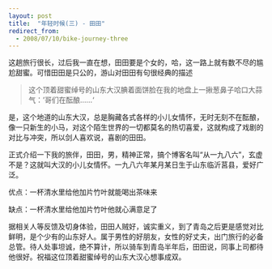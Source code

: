 ```yaml
---
layout: post
title:  "年轻时候(三) - 田田"
redirect_from:
  - 2008/07/10/bike-journey-three
---
```


这趟旅行很长，过后我一直在想，田田要是个女的，哈，这一路上就有数不尽的尴尬甜蜜。可惜田田是只公的，游山对田田有句很经典的描述
> 这个顶着甜蜜绰号的山东大汉腆着面饼脸在我的地盘上一揪葱鼻子哈口大蒜气：’哥们在酝酿……‘

是，这个地道的山东大汉，总是胸藏各式各样的小儿女情怀，无时无刻不在酝酿，像一只新生的小马，对这个陌生世界的一切都莫名的热切喜爱，这就构成了戏剧的对比与冲突，所以剑人喜欢说，喜剧的田田。

正式介绍一下我的旅伴，田田，男，精神正常，搞个博客名叫“从一九八六”，玄虚不是？这就叫大汉的小儿女情怀。一九八六年某月某日生于山东临沂莒县，爱好广泛。

优点：一杯清水里给他加片竹叶就能喝出茶味来

缺点：一杯清水里给他加片竹叶他就心满意足了

据相关人等反馈及切身体验，田田人贼好，诚实重义，到了青岛之后更是感觉对比鲜明，是个少有的山东好人。属于男性的好朋友，女性的好丈夫，出门旅行的必备总管。待人处事坦诚，绝不算计，所以骑车到青岛半年后，田田说，同事上司都待他很好。祝福这位顶着甜蜜绰号的山东大汉心想事成双。
